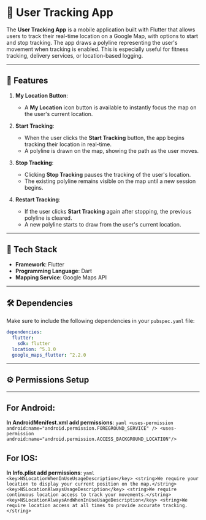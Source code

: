 # 📍 User Tracking App

The **User Tracking App** is a mobile application built with Flutter that allows users to track their real-time location on a Google Map, with options to start and stop tracking. The app draws a polyline representing the user's movement when tracking is enabled. This is especially useful for fitness tracking, delivery services, or location-based logging.

---

## 📱 Features

1. **My Location Button**:
   - A **My Location** icon button is available to instantly focus the map on the user's current location.

2. **Start Tracking**:
   - When the user clicks the **Start Tracking** button, the app begins tracking their location in real-time.
   - A polyline is drawn on the map, showing the path as the user moves.

3. **Stop Tracking**:
   - Clicking **Stop Tracking** pauses the tracking of the user's location.
   - The existing polyline remains visible on the map until a new session begins.

4. **Restart Tracking**:
   - If the user clicks **Start Tracking** again after stopping, the previous polyline is cleared.
   - A new polyline starts to draw from the user's current location.

---

## 🔧 Tech Stack

- **Framework**: Flutter
- **Programming Language**: Dart
- **Mapping Service**: Google Maps API

---

## 🛠️ Dependencies

Make sure to include the following dependencies in your `pubspec.yaml` file:

```yaml
dependencies:
  flutter:
    sdk: flutter
  location: ^5.1.0
  google_maps_flutter: ^2.2.0
```
---

## ⚙️ Permissions Setup
---
## For Android:
   **In AndroidMenifest.xml add permissions**:
      ```yaml
         <uses-permission android:name="android.permission.FOREGROUND_SERVICE" />
         <uses-permission android:name="android.permission.ACCESS_BACKGROUND_LOCATION"/>
      ```
## For IOS:
   **In Info.plist add permissions**:
      ```yaml
         <key>NSLocationWhenInUseUsageDescription</key>
         <string>We require your location to display your current position on the map.</string>
         <key>NSLocationAlwaysUsageDescription</key>
         <string>We require continuous location access to track your movements.</string>
         <key>NSLocationAlwaysAndWhenInUseUsageDescription</key>
         <string>We require location access at all times to provide accurate tracking.</string>
      ```
